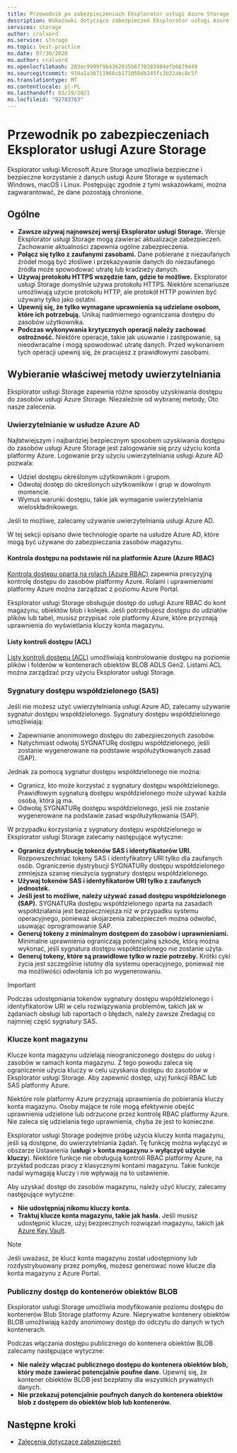 ```yaml
---
title: Przewodnik po zabezpieczeniach Eksplorator usługi Azure Storage | Microsoft Docs
description: Wskazówki dotyczące zabezpieczeń Eksplorator usługi Azure Storage
services: storage
author: cralvord
ms.service: storage
ms.topic: best-practice
ms.date: 07/30/2020
ms.author: cralvord
ms.openlocfilehash: 283ec9999f9b4362035b6770383984efb0879d49
ms.sourcegitcommit: 910a1a38711966cb171050db245fc3b22abc8c5f
ms.translationtype: MT
ms.contentlocale: pl-PL
ms.lasthandoff: 03/19/2021
ms.locfileid: "92783763"
---
```

# <a name="azure-storage-explorer-security-guide"></a>Przewodnik po zabezpieczeniach Eksplorator usługi Azure Storage

Eksplorator usługi Microsoft Azure Storage umożliwia bezpieczne i bezpieczne korzystanie z danych usługi Azure Storage w systemach Windows, macOS i Linux. Postępując zgodnie z tymi wskazówkami, można zagwarantować, że dane pozostają chronione.

## <a name="general"></a>Ogólne

- **Zawsze używaj najnowszej wersji Eksplorator usługi Storage.** Wersje Eksplorator usługi Storage mogą zawierać aktualizacje zabezpieczeń. Zachowanie aktualności zapewnia ogólne zabezpieczenia.
- **Połącz się tylko z zaufanymi zasobami.** Dane pobierane z niezaufanych źródeł mogą być złośliwe i przekazywanie danych do niezaufanego źródła może spowodować utratę lub kradzieży danych.
- **Używaj protokołu HTTPS wszędzie tam, gdzie to możliwe.** Eksplorator usługi Storage domyślnie używa protokołu HTTPS. Niektóre scenariusze umożliwiają użycie protokołu HTTP, ale protokół HTTP powinien być używany tylko jako ostatni.
- **Upewnij się, że tylko wymagane uprawnienia są udzielane osobom, które ich potrzebują.** Unikaj nadmiernego ograniczania dostępu do zasobów użytkownika.
- **Podczas wykonywania krytycznych operacji należy zachować ostrożność.** Niektóre operacje, takie jak usuwanie i zastępowanie, są nieodwracalne i mogą spowodować utratę danych. Przed wykonaniem tych operacji upewnij się, że pracujesz z prawidłowymi zasobami.

## <a name="choosing-the-right-authentication-method"></a>Wybieranie właściwej metody uwierzytelniania

Eksplorator usługi Storage zapewnia różne sposoby uzyskiwania dostępu do zasobów usługi Azure Storage. Niezależnie od wybranej metody, Oto nasze zalecenia.

### <a name="azure-ad-authentication"></a>Uwierzytelnianie w usłudze Azure AD

Najłatwiejszym i najbardziej bezpiecznym sposobem uzyskiwania dostępu do zasobów usługi Azure Storage jest zalogowanie się przy użyciu konta platformy Azure. Logowanie przy użyciu uwierzytelniania usługi Azure AD pozwala:

- Udziel dostępu określonym użytkownikom i grupom.
- Odwołaj dostęp do określonych użytkowników i grup w dowolnym momencie.
- Wymuś warunki dostępu, takie jak wymaganie uwierzytelniania wieloskładnikowego.

Jeśli to możliwe, zalecamy używanie uwierzytelniania usługi Azure AD.

W tej sekcji opisano dwie technologie oparte na usłudze Azure AD, które mogą być używane do zabezpieczania zasobów magazynu.

#### <a name="azure-role-based-access-control-azure-rbac"></a>Kontrola dostępu na podstawie ról na platformie Azure (Azure RBAC)

[Kontrola dostępu oparta na rolach (Azure RBAC)](../../role-based-access-control/overview.md) zapewnia precyzyjną kontrolę dostępu do zasobów platformy Azure. Rolami i uprawnieniami platformy Azure można zarządzać z poziomu Azure Portal.

Eksplorator usługi Storage obsługuje dostęp do usługi Azure RBAC do kont magazynu, obiektów blob i kolejek. Jeśli potrzebujesz dostępu do udziałów plików lub tabel, musisz przypisać role platformy Azure, które przyznają uprawnienia do wyświetlania kluczy konta magazynu.

#### <a name="access-control-lists-acls"></a>Listy kontroli dostępu (ACL)

[Listy kontroli dostępu (ACL)](../blobs/data-lake-storage-access-control.md) umożliwiają kontrolowanie dostępu na poziomie plików i folderów w kontenerach obiektów BLOB ADLS Gen2. Listami ACL można zarządzać przy użyciu Eksplorator usługi Storage.

### <a name="shared-access-signatures-sas"></a>Sygnatury dostępu współdzielonego (SAS)

Jeśli nie możesz użyć uwierzytelniania usługi Azure AD, zalecamy używanie sygnatur dostępu współdzielonego. Sygnatury dostępu współdzielonego umożliwiają:

- Zapewnianie anonimowego dostępu do zabezpieczonych zasobów.
- Natychmiast odwołaj SYGNATURę dostępu współdzielonego, jeśli zostanie wygenerowane na podstawie współużytkowanych zasad (SAP).

Jednak za pomocą sygnatur dostępu współdzielonego nie można:

- Ogranicz, kto może korzystać z sygnatury dostępu współdzielonego. Prawidłowym sygnaturą dostępu współdzielonego może używać każda osoba, która ją ma.
- Odwołaj SYGNATURę dostępu współdzielonego, jeśli nie zostanie wygenerowane na podstawie zasad współużytkowania (SAP).

W przypadku korzystania z sygnatury dostępu współdzielonego w Eksplorator usługi Storage zalecamy następujące wytyczne:

- **Ogranicz dystrybucję tokenów SAS i identyfikatorów URI.** Rozpowszechniać tokeny SAS i identyfikatory URI tylko dla zaufanych osób. Ograniczenie dystrybucji SYGNATURy dostępu współdzielonego zmniejsza szansę nieużycia sygnatury dostępu współdzielonego.
- **Używaj tokenów SAS i identyfikatorów URI tylko z zaufanych jednostek.**
- **Jeśli jest to możliwe, należy używać zasad dostępu współdzielonego (SAP).** SYGNATURa dostępu współdzielonego oparta na zasadach współdziałania jest bezpieczniejsza niż w przypadku systemu operacyjnego, ponieważ skojarzenia zabezpieczeń można odwołać, usuwając oprogramowanie SAP.
- **Generuj tokeny z minimalnym dostępem do zasobów i uprawnieniami.** Minimalne uprawnienia ograniczają potencjalną szkodę, którą można wykonać, jeśli sygnatura dostępu współdzielonego nie zostanie użyta.
- **Generuj tokeny, które są prawidłowe tylko w razie potrzeby.** Krótki cykl życia jest szczególnie istotny dla systemu operacyjnego, ponieważ nie ma możliwości odwołania ich po wygenerowaniu.

> [!IMPORTANT]
> Podczas udostępniania tokenów sygnatury dostępu współdzielonego i identyfikatorów URI w celu rozwiązywania problemów, takich jak w żądaniach obsługi lub raportach o błędach, należy zawsze Zredaguj co najmniej część sygnatury SAS.

### <a name="storage-account-keys"></a>Klucze kont magazynu

Klucze konta magazynu udzielają nieograniczonego dostępu do usług i zasobów w ramach konta magazynu. Z tego powodu zaleca się ograniczenie użycia kluczy w celu uzyskania dostępu do zasobów w Eksplorator usługi Storage. Aby zapewnić dostęp, użyj funkcji RBAC lub SAS platformy Azure.

Niektóre role platformy Azure przyznają uprawnienia do pobierania kluczy konta magazynu. Osoby mające te role mogą efektywnie obejść uprawnienia udzielone lub odrzucone przez kontrolę RBAC platformy Azure. Nie zaleca się udzielania tego uprawnienia, chyba że jest to konieczne.

Eksplorator usługi Storage podejmie próbę użycia kluczy konta magazynu, jeśli są dostępne, do uwierzytelniania żądań. Tę funkcję można wyłączyć w obszarze Ustawienia (**usługi > konta magazynu > wyłączyć użycie kluczy**). Niektóre funkcje nie obsługują kontroli RBAC platformy Azure, na przykład podczas pracy z klasycznymi kontami magazynu. Takie funkcje nadal wymagają kluczy i nie wpływają na to ustawienie.

Aby uzyskać dostęp do zasobów magazynu, należy użyć kluczy, zalecamy następujące wytyczne:

- **Nie udostępniaj nikomu kluczy konta.**
- **Traktuj klucze konta magazynu, takie jak hasła.** Jeśli musisz udostępnić klucze, użyj bezpiecznych rozwiązań magazynu, takich jak [Azure Key Vault](https://azure.microsoft.com/services/key-vault/).

> [!NOTE]
> Jeśli uważasz, że klucz konta magazynu został udostępniony lub rozdystrybuowany przez pomyłkę, możesz generować nowe klucze dla konta magazynu z Azure Portal.

### <a name="public-access-to-blob-containers"></a>Publiczny dostęp do kontenerów obiektów BLOB

Eksplorator usługi Storage umożliwia modyfikowanie poziomu dostępu do kontenerów Blob Storage platformy Azure. Nieprywatne kontenery obiektów BLOB umożliwiają każdy anonimowy dostęp do odczytu do danych w tych kontenerach.

Podczas włączania dostępu publicznego do kontenera obiektów BLOB zalecamy następujące wytyczne:

- **Nie należy włączać publicznego dostępu do kontenera obiektów blob, który może zawierać potencjalnie poufne dane.** Upewnij się, że kontener obiektów BLOB jest bezpłatny dla wszystkich prywatnych danych.
- **Nie przekazuj potencjalnie poufnych danych do kontenera obiektów blob z dostępem do obiektów blob lub kontenerów.** 

## <a name="next-steps"></a>Następne kroki

- [Zalecenia dotyczące zabezpieczeń](../blobs/security-recommendations.md)